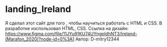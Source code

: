 # landing_Ireland
Я сделал этот сайт для того , чтобы научиться работать с HTML и CSS.
В разработке изспользовал HTML, CSS.
Ссылка на дизайн: https://www.figma.com/file/11JYu91KU74UYngpIdhNT3/Ireland-(Marafon_2020)?node-id=0%3A1
Автор: D-mitry12344
